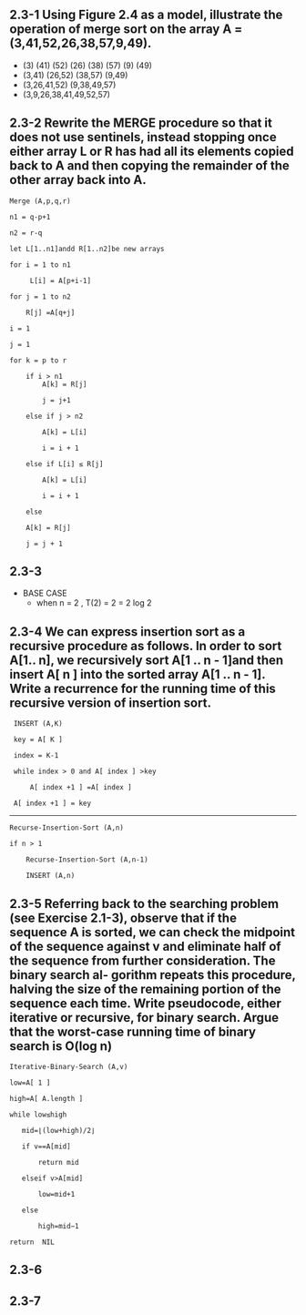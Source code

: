  ## 2.3-1 Using Figure 2.4 as a model, illustrate the operation of merge sort on the array A = (3,41,52,26,38,57,9,49).
 - (3) (41) (52) (26) (38) (57) (9) (49)
 - (3,41)  (26,52) (38,57) (9,49)
 - (3,26,41,52) (9,38,49,57)
 - (3,9,26,38,41,49,52,57)
 ## 2.3-2 Rewrite the MERGE procedure so that it does not use sentinels, instead stopping once either array L or R has had all its elements copied back to A and then copying the remainder of the other array back into A.
 ```
 Merge (A,p,q,r)

 n1 = q-p+1

 n2 = r-q

 let L[1..n1]andd R[1..n2]be new arrays

 for i = 1 to n1

      L[i] = A[p+i-1]

 for j = 1 to n2

     R[j] =A[q+j]

 i = 1

 j = 1

 for k = p to r 

     if i > n1
         A[k] = R[j]

         j = j+1

     else if j > n2 

         A[k] = L[i]

         i = i + 1
     
     else if L[i] ≤ R[j]

         A[k] = L[i]

         i = i + 1

     else 

     A[k] = R[j]

     j = j + 1
 ``` 

 ## 2.3-3
 - BASE CASE
     - when n = 2 , T(2) = 2 = 2 log 2 

 ## 2.3-4 We can express insertion sort as a recursive procedure as follows. In order to sort A[1.. n], we recursively sort A[1 .. n - 1]and then insert A[ n ] into the sorted array A[1 .. n - 1]. Write a recurrence for the running time of this recursive version of insertion sort.
 ```
  INSERT (A,K)

  key = A[ K ]

  index = K-1

  while index > 0 and A[ index ] >key

      A[ index +1 ] =A[ index ]

  A[ index +1 ] = key
 ```
  ---
  ```
  Recurse-Insertion-Sort (A,n)

  if n > 1

      Recurse-Insertion-Sort (A,n-1)

      INSERT (A,n)
 ```
  ## 2.3-5 Referring back to the searching problem (see Exercise 2.1-3), observe that if the sequence A is sorted, we can check the midpoint of the sequence against v and eliminate half of the sequence from further consideration. The binary search al- gorithm repeats this procedure, halving the size of the remaining portion of the sequence each time. Write pseudocode, either iterative or recursive, for binary search. Argue that the worst-case running time of binary search is O(log n)
  ```
  Iterative-Binary-Search (A,v) 

  low=A[ 1 ]

  high=A[ A.length ]

  while low≤high

     mid=⌊(low+high)/2⌋

     if v==A[mid]

         return mid

     elseif v>A[mid]

         low=mid+1

     else 

         high=mid−1

  return  NIL 
  ``` 
  ## 2.3-6


  ## 2.3-7

​


    





